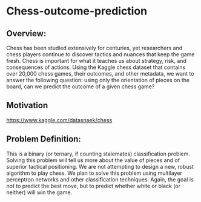 # Chess-outcome-prediction


## Overview:
	
Chess has been studied extensively for centuries, yet researchers and chess players continue to discover tactics and nuances that keep the game fresh. Chess is important for what it teaches us about strategy, risk, and consequences of actions. Using the Kaggle chess dataset that contains over 20,000 chess games, their outcomes, and other metadata, we want to answer the following question: using only the orientation of pieces on the board, can we predict the outcome of a given chess game? 

    
## Motivation

https://www.kaggle.com/datasnaek/chess


## Problem Definition:
	
This is a binary (or ternary, if counting stalemates) classification problem. Solving this problem will tell us more about the value of pieces and of superior tactical positioning. We are not attempting to design a new, robust algorithm to play chess. We plan to solve this problem using multilayer perceptron networks and other classification techniques. Again, the goal is not to predict the best move, but to predict whether white or black (or neither) will win the game.
	

